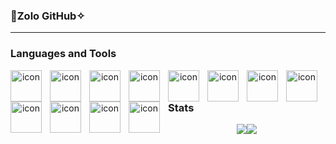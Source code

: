 ### 🎱Zolo GitHub✧

---

### Languages and Tools
<div align=center>
  <img align="left" alt="icon" width="50px" style="padding-right:10px;" src="https://cdn.jsdelivr.net/gh/devicons/devicon/icons/react/react-original.svg" />
  <img align="left" alt="icon" width="50px" style="padding-right:10px;" src="https://cdn.jsdelivr.net/gh/devicons/devicon/icons/nextjs/nextjs-original.svg" />
  <img align="left" alt="icon" width="50px" style="padding-right:10px;" src="https://cdn.jsdelivr.net/gh/devicons/devicon/icons/javascript/javascript-original.svg" />
  <img align="left" alt="icon" width="50px" style="padding-right:10px;" src="https://cdn.jsdelivr.net/gh/devicons/devicon/icons/nodejs/nodejs-original-wordmark.svg" />
  <img align="left" alt="icon" width="50px" style="padding-right:10px;" src="https://cdn.jsdelivr.net/gh/devicons/devicon/icons/express/express-original.svg" />
  <img align="left" alt="icon" width="50px" style="padding-right:10px;" src="https://cdn.jsdelivr.net/gh/devicons/devicon/icons/python/python-original.svg" />
  <img align="left" alt="icon" width="50px" style="padding-right:10px;" src="https://cdn.jsdelivr.net/gh/devicons/devicon/icons/tailwindcss/tailwindcss-original-wordmark.svg" />
  <img align="left" alt="icon" width="50px" style="padding-right:10px;" src="https://cdn.jsdelivr.net/gh/devicons/devicon/icons/html5/html5-original-wordmark.svg" />
  <img align="left" alt="icon" width="50px" style="padding-right:10px;" src="https://cdn.jsdelivr.net/gh/devicons/devicon/icons/css3/css3-original-wordmark.svg" />
  <img align="left" alt="icon" width="50px" style="padding-right:10px;" src="https://cdn.jsdelivr.net/gh/devicons/devicon/icons/mysql/mysql-original-wordmark.svg" />
  <img align="left" alt="icon" width="50px" style="padding-right:10px;" src="https://cdn.jsdelivr.net/gh/devicons/devicon/icons/flask/flask-original-wordmark.svg" />
  <img align="left" alt="icon" width="50px" style="padding-right:10px;" src="https://cdn.jsdelivr.net/gh/devicons/devicon/icons/arduino/arduino-original-wordmark.svg" />
</div>



### Stats

<div style="display: flex; flex-direction: row; justify-content: center;" align="center" dir="auto" >
 <img class="img" src="https://github-readme-stats.vercel.app/api?username=z0l0git&show_icons=true&theme=radical&hide=contribs" />
  <img class="img" src="https://github-readme-stats.vercel.app/api/top-langs/?username=z0l0git&theme=radical&layout=compact" />
 
</div>






<!--
**z0l0git/z0l0git** is a ✨ _special_ ✨ repository because its `README.md` (this file) appears on your GitHub profile.

Here are some ideas to get you started:

- 🔭 I’m currently working on ...
- 🌱 I’m currently learning ...
- 👯 I’m looking to collaborate on ...
- 🤔 I’m looking for help with ...
- 💬 Ask me about ...
- 📫 How to reach me: ...
- 😄 Pronouns: ...
- ⚡ Fun fact: ...
-->
